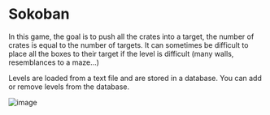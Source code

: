 # Sokoban

In this game, the goal is to push all the crates into a target, the number of crates is equal to the number of targets. It can sometimes be difficult to place all the boxes to their target if the level is difficult (many walls, resemblances to a maze...)

Levels are loaded from a text file and are stored in a database. You can add or remove levels from the database.

![image](https://user-images.githubusercontent.com/76915422/137204654-09e7fb0d-73de-406c-8688-bff452cd38aa.png)
